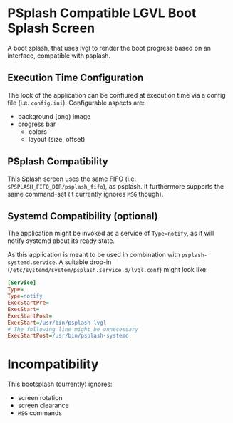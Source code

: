# PSplash Compatible LGVL Boot Splash Screen

A boot splash, that uses lvgl to render the boot progress based on an interface, compatible with psplash.

## Execution Time Configuration
The look of the application can be confiured at execution time via a config file (i.e. `config.ini`).
Configurable aspects are:
- background (png) image
- progress bar
  * colors
  * layout (size, offset)

## PSplash Compatibility
This Splash screen uses the same FIFO (i.e. `$PSPLASH_FIFO_DIR/psplash_fifo`), as psplash.
It furthermore supports the same command-set (it currently ignores `MSG` though).

## Systemd Compatibility (optional)
The application might be invoked as a service of `Type=notify`, as it will notify systemd about its ready state.

As this application is meant to be used in combination with `psplash-systemd.service`.
A suitable drop-in (`/etc/systemd/system/psplash.service.d/lvgl.conf`) might look like:
```ini
[Service]
Type=
Type=notify
ExecStartPre=
ExecStart=
ExecStartPost=
ExecStart=/usr/bin/psplash-lvgl
# The following line might be unnecessary
ExecStartPost=/usr/bin/psplash-systemd
```

# Incompatibility
This bootsplash (currently) ignores:
 - screen rotation
 - screen clearance
 - `MSG` commands